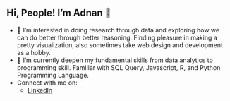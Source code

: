 ## Hi, People! I’m Adnan 👋
- 👀 I’m interested in doing research through data and exploring how we can do better through better reasoning. Finding pleasure in making a pretty visualization, also sometimes take web design and development as a hobby.
- 🌱 I’m currently deepen my fundamental skills from data analytics to programming skill. Familiar with SQL Query, Javascript, R, and Python Programming Language.
- Connect with me on:
  -  [LinkedIn](https://www.linkedin.com/in/ladnanm/)
